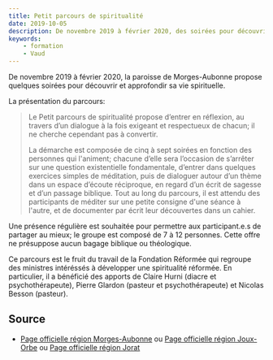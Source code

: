 ```yaml
---
title: Petit parcours de spiritualité
date: 2019-10-05
description: De novembre 2019 à février 2020, des soirées pour découvrir et approfondir sa vie spirituelle.
keywords:
    - formation
    - Vaud
---
```


De novembre 2019 à février 2020, la paroisse de Morges-Aubonne propose quelques soirées pour découvrir et approfondir sa vie spirituelle.

La présentation du parcours: 

> Le Petit parcours de spiritualité propose d’entrer en réflexion, au travers d’un dialogue à la fois exigeant et respectueux de chacun; il ne cherche cependant pas à convertir.
>
> La démarche est composée de cinq à sept soirées en fonction des personnes qui l'animent; chacune d’elle sera l’occasion de s’arrêter sur une question existentielle fondamentale, d’entrer dans quelques exercices simples de méditation, puis de dialoguer autour d’un thème dans un espace d’écoute réciproque, en regard d’un écrit de sagesse et d’un passage biblique. Tout au long du parcours, il est attendu des participants de méditer sur une petite consigne d'une séance à l'autre, et de documenter par écrit leur découvertes dans un cahier.

Une présence régulière est souhaitée pour permettre aux participant.e.s de partager au mieux; le groupe est composé de 7 à 12 personnes. Cette offre ne présuppose aucun bagage biblique ou théologique.

Ce parcours est le fruit du travail de la Fondation Réformée qui regroupe des ministres intéréssés à développer une spiritualité réformée. En particulier, il a bénéficié des apports de Claire Hurni (diacre et psychothérapeute), Pierre Glardon (pasteur et psychothérapeute) et Nicolas Besson (pasteur).

## Source

- [Page officielle région Morges-Aubonne](https://formationmorgesaubonne.eerv.ch/petit-parcours-de-spiritualite/)
ou
[Page officielle région Joux-Orbe](https://jouxorbe.eerv.ch/petit-parcours-de-spiritualite/)
ou
[Page officielle région Jorat](https://jorat.eerv.ch/petit-parcours-de-spiritualite/)
